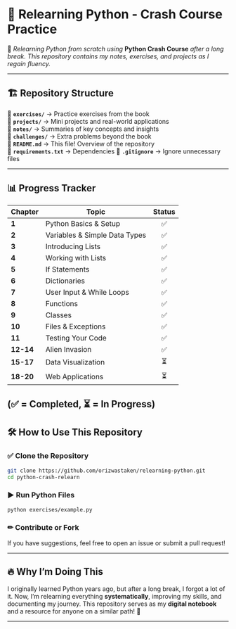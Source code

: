 # 🚀 **Relearning Python - Crash Course Practice**

📌 _Relearning Python from scratch using_ **Python Crash Course** _after a long break. This repository contains my notes, exercises, and projects as I regain fluency._

---

## 🏗 **Repository Structure**

📂 **`exercises/`** → Practice exercises from the book  
📂 **`projects/`** → Mini projects and real-world applications  
📂 **`notes/`** → Summaries of key concepts and insights  
📂 **`challenges/`** → Extra problems beyond the book  
📄 **`README.md`** → This file! Overview of the repository  
📄 **`requirements.txt`** → Dependencies
📄 **`.gitignore`** → Ignore unnecessary files

---

## 📊 **Progress Tracker**

| Chapter   | Topic                         | Status |
| --------- | ----------------------------- | :----: |
| **1**     | Python Basics & Setup         |   ✅   |
| **2**     | Variables & Simple Data Types |   ✅   |
| **3**     | Introducing Lists             |   ✅   |
| **4**     | Working with Lists            |   ✅   |
| **5**     | If Statements                 |   ✅   |
| **6**     | Dictionaries                  |   ✅   |
| **7**     | User Input & While Loops      |   ✅   |
| **8**     | Functions                     |   ✅   |
| **9**     | Classes                       |   ✅   |
| **10**    | Files & Exceptions            |   ✅   |
| **11**    | Testing Your Code             |   ✅   |
| **12-14** | Alien Invasion                |   ✅   |
| **15-17** | Data Visualization            |   ⏳   |
| **18-20** | Web Applications              |   ⏳   |

## (✅ = Completed, ⏳ = In Progress)

## 🛠 **How to Use This Repository**

### ✅ Clone the Repository

```bash
git clone https://github.com/orizwastaken/relearning-python.git
cd python-crash-relearn
```

### ▶ Run Python Files

```bash
python exercises/example.py
```

### ✏ Contribute or Fork

If you have suggestions, feel free to open an issue or submit a pull request!

---

## 🔥 **Why I’m Doing This**

I originally learned Python years ago, but after a long break, I forgot a lot of it. Now, I’m relearning everything **systematically**, improving my skills, and documenting my journey. This repository serves as my **digital notebook** and a resource for anyone on a similar path! 🚀

---
